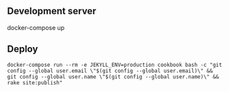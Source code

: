 ## Development server

docker-compose up

## Deploy

```
docker-compose run --rm -e JEKYLL_ENV=production cookbook bash -c "git config --global user.email \"$(git config --global user.email)\" && git config --global user.name \"$(git config --global user.name)\" && rake site:publish"
```
